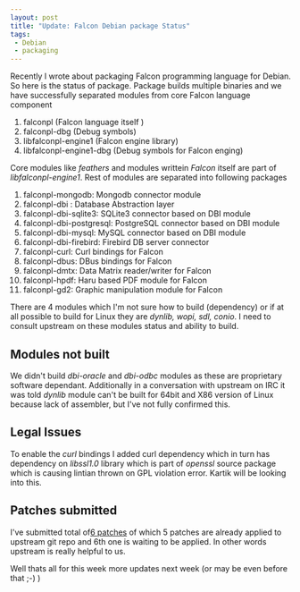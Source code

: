 ```yaml
---
layout: post
title: "Update: Falcon Debian package Status"
tags:
 - Debian
 - packaging
---
```


Recently I wrote about packaging Falcon programming language for Debian. So here
is the status of package.
Package builds multiple binaries and we have successfully separated modules from core
Falcon language component

1. falconpl (Falcon language itself )
2. falconpl-dbg (Debug symbols)
3. libfalconpl-engine1 (Falcon engine library)
4. libfalconpl-engine1-dbg (Debug symbols for Falcon enging)

Core modules like *feathers*  and modules writtein *Falcon* itself are part of *libfalconpl-engine1*.
Rest of modules are separated into following packages

1. falconpl-mongodb: Mongodb connector module
2. falconpl-dbi : Database Abstraction layer
3. falconpl-dbi-sqlite3: SQLite3 connector based on DBI module
4. falconpl-dbi-postgresql: PostgreSQL connector based on DBI module
5. falconpl-dbi-mysql: MySQL connector based on DBI module
6. falconpl-dbi-firebird: Firebird DB server connector
7. falconpl-curl: Curl bindings for Falcon
8. falconpl-dbus: DBus bindings for Falcon
9. falconpl-dmtx: Data Matrix reader/writer for Falcon
10. falconpl-hpdf: Haru based PDF module for Falcon
11. falconpl-gd2: Graphic manipulation module for Falcon

There are 4 modules which I'm not sure how to build (dependency) or if at all possible to build for Linux
they are *dynlib, wopi, sdl, conio*. I need to consult upstream on these modules status and ability to build.

## Modules not built ##
We didn't build *dbi-oracle* and *dbi-odbc* modules as these are proprietary software dependant. Additionally 
in a conversation with upstream on IRC it was told *dynlib* module can't be built for 64bit and X86 version
of Linux because lack of assembler, but I've not fully confirmed this.

## Legal Issues ##
To enable the *curl* bindings I added curl dependency which in turn has dependency on *libssl1.0* library which
is part of *openssl* source package which is causing lintian thrown on GPL violation error. Kartik will be looking
into this.

## Patches submitted ##
I've submitted total of[6 patches](http://anonscm.debian.org/gitweb/?p=collab-maint/falconpl.git;a=tree;f=debian/patches;h=aac74cd0c32cb33662cf6f6fd5f4b249c708d77a;hb=HEAD) of which 5 patches are already applied to upstream git repo and 6th one is waiting to be applied. In other
words upstream is really helpful to us.

Well thats all for this week more updates next week (or may be even before that ;-) )
